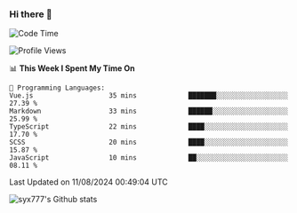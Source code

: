 ### Hi there 👋

<!--
**syx777/syx777** is a ✨ _special_ ✨ repository because its `README.md` (this file) appears on your GitHub profile.

Here are some ideas to get you started:

- 🔭 I’m currently working on ...
- 🌱 I’m currently learning ...
- 👯 I’m looking to collaborate on ...
- 🤔 I’m looking for help with ...
- 💬 Ask me about ...
- 📫 How to reach me: ...
- 😄 Pronouns: ...
- ⚡ Fun fact: ...
-->
<!--START_SECTION:waka-->
![Code Time](http://img.shields.io/badge/Code%20Time-177%20hrs%2045%20mins-blue)

![Profile Views](http://img.shields.io/badge/Profile%20Views-0-blue)

📊 **This Week I Spent My Time On** 

```text
💬 Programming Languages: 
Vue.js                   35 mins             ███████░░░░░░░░░░░░░░░░░░   27.39 % 
Markdown                 33 mins             ██████░░░░░░░░░░░░░░░░░░░   25.99 % 
TypeScript               22 mins             ████░░░░░░░░░░░░░░░░░░░░░   17.70 % 
SCSS                     20 mins             ████░░░░░░░░░░░░░░░░░░░░░   15.87 % 
JavaScript               10 mins             ██░░░░░░░░░░░░░░░░░░░░░░░   08.11 % 
```


 Last Updated on 11/08/2024 00:49:04 UTC
<!--END_SECTION:waka-->

![syx777's Github stats](https://github-readme-stats-syx777.vercel.app/api?username=syx777&show_icons=true&count_private=true)
